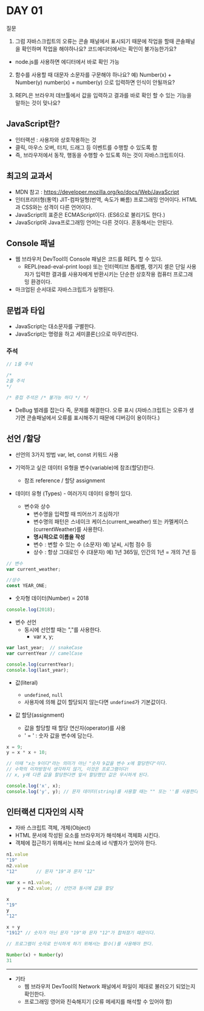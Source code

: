 # DAY 01

질문
1. 그럼 자바스크립트의 오류는 콘솔 패널에서 표시되기 때문에 작업을 할때 콘솔패널을 확인하며 작업을 해야하나요? 코드에디터에서는 확인이 불가능한가요?
 + node.js를 사용하면 에디터에서 바로 확인 가능

2. 함수를 사용할 때 대문자 소문자를 구문해야 하나요? 
예) Number(x) + Number(y)
number(x) + number(y) 으로 입력하면 인식이 안될까요?

3. REPL은 브라우저 데브툴에서 값을 입력하고 결과를 바로 확인 할 수 있는 기능을 말하는 것이 맞나요? 



## JavaScript란?
* 인터랙션 : 사용자와 상호작용하는 것 
* 클릭, 마우스 오버, 터치, 드래그 등 이벤트를 수행할 수 있도록 함
* 즉, 브라우저에서 동작, 행동을 수행할 수 있도록 하는 것이 자바스크립트이다. 

## 최고의 교과서
* MDN 참고 : <https://developer.mozilla.org/ko/docs/Web/JavaScript>
* 인터프리터형(통역) JIT-컴파일형(번역, 속도가 빠름) 프로그래밍 언어이다. HTML과 CSS와는 성격이 다른 언어이다.
* JavaScript의 표준은 ECMAScript이다. (ES6으로 불리기도 한다.)
* JavaScript와 Java프로그래밍 언어는 다른 것이다. 혼동해서는 안된다. 

## Console 패널
* 웹 브라우저 DevTool의 Console 패널은 코드를 REPL 할 수 있다.
  + REPL(read-eval-print loop) 또는 인터렉티브 톱레벨, 랭기지 셸은 단일 사용자가 입력한 결과를 사용자에게 반환시키는 단순한 상호작용 컴퓨터 프로그래밍 환경이다. 
* 마크업된 순서대로 자바스크립트가 실행된다. 


## 문법과 타입
* JavaScript는 대소문자를 구별한다. 
* JavaScript는 명령을 하고 세미콜론(;)으로 마무리한다.

### 주석
```js
// 1줄 주석

/*
2줄 주석
*/

/* 중첩 주석은 /* 불가능 하다 */ */
```
 * DeBug 벌레를 잡는다 즉, 문제를 해결한다. 오류 표시 (자바스크립트는 오류가 생기면 콘솔패널에서 오류를 표시해주기 때문에 디버깅이 용이하다.)

## 선언 /할당

* 선언의 3가지 방법 var, let, const 키워드 사용

* 기억하고 싶은 데이터 유형을 변수(variable)에 참조(할당)한다. 
  + 참조 reference / 할당 assignment

* 데이터 유형 (Types) - 여러가지 데이터 유형이 있다. 
  + 변수와 상수 
    - 변수명을 입력할 때 띄어쓰기 조심하기!
    - 변수명의 패턴은 스네이크 케이스(current_weather) 또는 카멜케이스(currentWeather)를 사용한다. 
    - **명시적으로 이름을 작성**
    - 변수 : 변할 수 있는 수 (소문자)
      예) 날씨, 시험 점수 등
    - 상수 : 항상 그대로인 수 (대문자)
      예) 1년 365일, 인간의 1년 = 개의 7년 등
```js
// 변수
var current_weather;

//상수
const YEAR_ONE;
```
 

* 숫자형 데이터(Number) = 2018
```js
console.log(2018);
```

* 변수 선언
  + 동시에 선언할 때는 ","를 사용한다. 
    - var x, y;
```js 
var last_year;  // snakeCase
var currentYear // camelCase

console.log(currentYear);
console.log(last_year);
```

* 값(literal)
  + `undefined`, `null`
  + 사용자에 의해 값이 할당되지 않는다면 `undefined`가 기본값이다.

* 값 할당(assignment)
  + 값을 할당할 때 할당 연산자(operator)를 사용
  + ' = ' : 숫자 값을 변수에 담는다. 

```js
x = 9;
y = x * x + 10; 

// 이때 "x는 9이다"라는 의미가 아닌 "숫자 9값을 변수 x에 할당한다"이다. 
// 수학의 이차방정식 생각하지 않기, 이것은 프로그램이다! 
// x, y에 다른 값을 할당한다면 앞서 할당했던 값은 무시하게 된다. 

console.log('x', x);
console.log('y', y); // 문자 데이터(string)를 사용할 때는 "" 또는 ''를 사용한다. 
```

## 인터랙션 디자인의 시작
* 자바 스크립트 객체, 개체(Object)
* HTML 문서에 작성된 요소를 브라우저가 해석해서 객체화 시킨다. 
* 객체에 접근하기 위해서는 html 요소에 id 식별자가 있어야 한다. 

```js
n1.value
"19"
n2.value
"12"       // 문자 "19"과 문자 "12"

var x = n1.value, 
    y = n2.value; // 선언과 동시에 값을 할당

x
"19"
y
"12"

x + y 
"1912" // 숫자가 아닌 문자 "19"와 문자 "12"가 합쳐졌기 때문이다. 

// 프로그램이 숫자로 인식하게 하기 위해서는 함수()를 사용해야 한다. 

Number(x) + Number(y)
31
```


---
* 기타
  + 웹 브라우저 DevTool의 Network 패널에서 파일이 제대로 불러오기 되었는지 확인한다. 
  + 프로그래밍 영어와 친숙해지기 (오류 메세지를 해석할 수 있어야 함)
